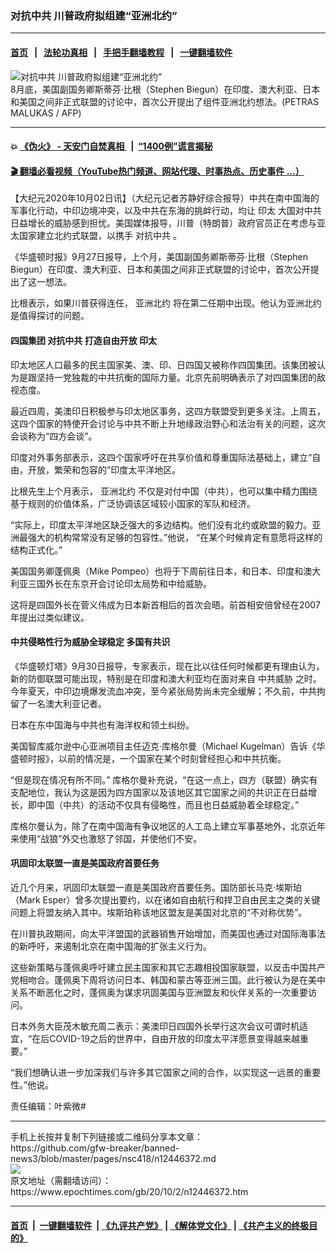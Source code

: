 ### 对抗中共 川普政府拟组建“亚洲北约”
------------------------

#### [首页](https://github.com/gfw-breaker/banned-news3/blob/master/README.md) &nbsp;&nbsp;|&nbsp;&nbsp; [法轮功真相](https://github.com/begood0513/basic/blob/master/README.md)  &nbsp;&nbsp;|&nbsp;&nbsp; [手把手翻墙教程](https://github.com/gfw-breaker/guides/wiki)  &nbsp;&nbsp;|&nbsp;&nbsp; [一键翻墙软件](https://github.com/gfw-breaker/nogfw/blob/master/README.md)  



<div><img alt="对抗中共 川普政府拟组建“亚洲北约”" class="attachment-djy_600_400 size-djy_600_400 wp-post-image" src="https://i.epochtimes.com/assets/uploads/2020/10/000_1WP90D-600x400.jpg"/>
<div class="caption">
 8月底，美国副国务卿斯蒂芬·比根（Stephen Biegun）在印度、澳大利亚、日本和美国之间非正式联盟的讨论中，首次公开提出了组件亚洲北约想法。(PETRAS MALUKAS / AFP)
</div></div><hr/>

#### 💥 [《伪火》 - 天安门自焚真相 ](http://158.247.195.190:10000/videos/blog/weihuo.html)&nbsp; |&nbsp; [“1400例”谎言揭秘  ](http://158.247.195.190:10000/videos/blog/jiexi1400.html)

#### [ 🎬  翻墙必看视频（YouTube热门频道、网站代理、时事热点、历史事件 ...）](https://github.com/gfw-breaker/links/blob/master/banned.md)

<div><p>
 【大纪元2020年10月02日讯】（大纪元记者苏静好综合报导）中共在南中国海的军事化行动，中印边境冲突，以及中共在东海的挑衅行动，均让
 <ok href="https://www.epochtimes.com/gb/tag/%E5%8D%B0%E5%A4%AA.html">
  印太
 </ok>
 大国对中共日益增长的威胁感到担忧。美国媒体报导，川普（特朗普）政府官员正在考虑与亚太国家建立北约式联盟，以携手
 <ok href="https://www.epochtimes.com/gb/tag/%E5%AF%B9%E6%8A%97%E4%B8%AD%E5%85%B1.html">
  对抗中共
 </ok>
 。
</p>
<p>
 《华盛顿时报》9月27日报导，上个月，美国副国务卿斯蒂芬·比根（Stephen Biegun）在印度、澳大利亚、日本和美国之间非正式联盟的讨论中，首次公开提出了这一想法。
</p>
<p>
 比根表示，如果川普获得连任，
 <ok href="https://www.epochtimes.com/gb/tag/%E4%BA%9A%E6%B4%B2%E5%8C%97%E7%BA%A6.html">
  亚洲北约
 </ok>
 将在第二任期中出现。他认为亚洲北约是值得探讨的问题。
</p>
<h4>
 四国集团
 <ok href="https://www.epochtimes.com/gb/tag/%E5%AF%B9%E6%8A%97%E4%B8%AD%E5%85%B1.html">
  对抗中共
 </ok>
 打造自由开放
 <ok href="https://www.epochtimes.com/gb/tag/%E5%8D%B0%E5%A4%AA.html">
  印太
 </ok>
</h4>
<p>
 印太地区人口最多的民主国家美、澳、印、日四国又被称作四国集团。该集团被认为是跟坚持一党独裁的中共抗衡的国际力量。北京先前明确表示了对四国集团的敌视态度。
</p>
<p>
 最近四周，美澳印日积极参与印太地区事务，这四方联盟受到更多关注。上周五，这四个国家的特使开会讨论与中共不断上升地缘政治野心和法治有关的问题，这次会谈称为“四方会谈”。
</p>
<p>
 印度对外事务部表示，这四个国家呼吁在共享价值和尊重国际法基础上，建立“自由，开放，繁荣和包容的”印度太平洋地区。
</p>
<p>
 比根先生上个月表示，
 <ok href="https://www.epochtimes.com/gb/tag/%E4%BA%9A%E6%B4%B2%E5%8C%97%E7%BA%A6.html">
  亚洲北约
 </ok>
 不仅是对付中国（中共），也可以集中精力围绕基于规则的价值体系，广泛协调该区域较小国家的军队和经济。
</p>
<p>
 “实际上，印度太平洋地区缺乏强大的多边结构。他们没有北约或欧盟的毅力。亚洲最强大的机构常常没有足够的包容性。”他说， “在某个时候肯定有意愿将这样的结构正式化。”
</p>
<p>
 美国国务卿蓬佩奥（Mike Pompeo）也将于下周前往日本，和日本、印度和澳大利亚三国外长在东京开会讨论印太局势和中给威胁。
</p>
<p>
 这将是四国外长在菅义伟成为日本新首相后的首次会晤。前首相安倍曾经在2007年提出过类似建议。
</p>
<h4>
 中共侵略性行为威胁全球稳定 多国有共识
</h4>
<p>
 《华盛顿灯塔》9月30日报导，专家表示，现在比以往任何时候都更有理由认为，新的防御联盟可能出现，特别是在印度和澳大利亚均在面对来自
 <ok href="https://www.epochtimes.com/gb/tag/%E4%B8%AD%E5%85%B1%E5%A8%81%E8%83%81.html">
  中共威胁
 </ok>
 之时。今年夏天，中印边境爆发流血冲突，至今紧张局势尚未完全缓解；不久前，中共拘留了一名澳大利亚记者。
</p>
<p>
 日本在东中国海与中共也有海洋权和领土纠纷。
</p>
<p>
 美国智库威尔逊中心亚洲项目主任迈克·库格尔曼（Michael Kugelman）告诉《华盛顿时报》，以前的情况是，一个国家在某个时刻曾经担心和中共抗衡。
</p>
<p>
 “但是现在情况有所不同。” 库格尔曼补充说，“在这一点上，四方（联盟）确实有支配地位，我认为这是因为四方国家以及该地区其它国家之间的共识正在日益增长，即中国（中共）的活动不仅具有侵略性，而且也日益威胁着全球稳定。”
</p>
<p>
 库格尔曼认为，除了在南中国海有争议地区的人工岛上建立军事基地外，北京近年来使用“战狼”外交也激怒了邻国，并使他们不安。
</p>
<h4>
 巩固印太联盟一直是美国政府首要任务
</h4>
<p>
 近几个月来，巩固印太联盟一直是美国政府首要任务。国防部长马克·埃斯珀（Mark Esper）曾多次提出要约，以在诸如自由航行和捍卫自由民主之类的关键问题上将盟友纳入其中。埃斯珀称该地区盟友是美国对北京的“不对称优势”。
</p>
<p>
 在川普执政期间，向太平洋盟国的武器销售开始增加，而美国也通过对国际海事法的新呼吁，来遏制北京在南中国海的扩张主义行为。
</p>
<p>
 这些新策略与蓬佩奥呼吁建立民主国家和其它志趣相投国家联盟，以反击中国共产党相吻合。蓬佩奥下周将访问日本、韩国和蒙古等亚洲三国。此行被认为是在美中关系不断恶化之时，蓬佩奥为谋求巩固美国与亚洲盟友和伙伴关系的一次重要访问。
</p>
<p>
 日本外务大臣茂木敏充周二表示：美澳印日四国外长举行这次会议可谓时机适宜，“在后COVID-19之后的世界中，自由开放的印度太平洋愿景变得越来越重要。”
</p>
<p>
 “我们想确认进一步加深我们与许多其它国家之间的合作，以实现这一远景的重要性。”他说。
</p>
<p>
 责任编辑：叶紫微#
</p>
</div>
<hr/>
手机上长按并复制下列链接或二维码分享本文章：<br/>
https://github.com/gfw-breaker/banned-news3/blob/master/pages/nsc418/n12446372.md <br/>
<a href='https://github.com/gfw-breaker/banned-news3/blob/master/pages/nsc418/n12446372.md'><img src='https://github.com/gfw-breaker/banned-news3/blob/master/pages/nsc418/n12446372.md.png'/></a> <br/>
原文地址（需翻墙访问）：https://www.epochtimes.com/gb/20/10/2/n12446372.htm


------------------------
#### [首页](https://github.com/gfw-breaker/banned-news3/blob/master/README.md) &nbsp;|&nbsp; [一键翻墙软件](https://github.com/gfw-breaker/nogfw/blob/master/README.md) &nbsp;| [《九评共产党》](https://github.com/gfw-breaker/9ping.md/blob/master/README.md#九评之一评共产党是什么) | [《解体党文化》](https://github.com/gfw-breaker/jtdwh.md/blob/master/README.md) | [《共产主义的终极目的》](https://github.com/gfw-breaker/gczydzjmd.md/blob/master/README.md)


<img src='http://gfw-breaker.win/banned-news3/pages/nsc418/n12446372.md' width='0px' height='0px'/>
